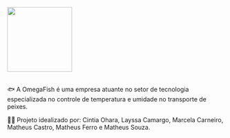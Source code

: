 <img src="https://github.com/Omega-Fish/.github/assets/160356597/e48968e7-e054-4b1d-95c8-7efb88f44e54" width="150px">
<br><br>
<p>🐟 A OmegaFish é uma empresa atuante no setor de tecnologia especializada no controle de temperatura e umidade no transporte de peixes.</p>

<p>🧑‍💻 Projeto idealizado por: Cintia Ohara, Layssa Camargo, Marcela Carneiro, Matheus Castro, Matheus Ferro e Matheus Souza.</p>
